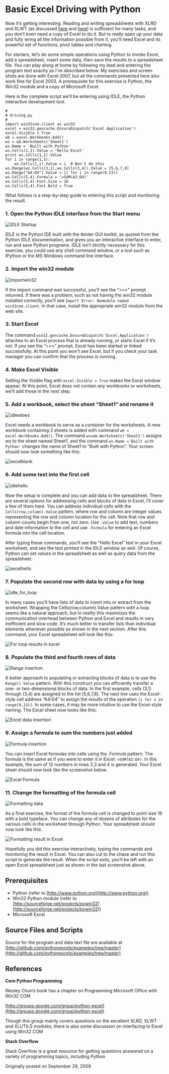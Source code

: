 # Basic Excel Driving with Python

Now it’s getting interesting. Reading and writing spreadsheets with XLRD and
XLWT (as discussed
[here](2009_09_10_Using_XLWT_to_Write_Spreadsheets_Without_Excel.html) and
[here](2009_09_19_Another_XLWT_Example.html)) is sufficient for many tasks, and
you don’t even need a copy of Excel to do it. But to really open up your data
and fully wring all the information possible from it, you’ll need Excel and its
powerful set of functions, pivot tables and charting.

For starters, let’s do some simple operations using Python to invoke Excel, add
a spreadsheet, insert some data, then save the results to a spreadsheet file.
You can play along at home by following my lead and entering the program text
exactly as I’ve described below. My exercises and screen shots are done with
Excel 2007, but all the commands presented here also work fine for Excel 2003. A
prerequisite for this exercise is Python, the Win32 module and a copy of
Microsoft Excel.

Here is the complete script we’ll be entering using IDLE, the Python interactive
development tool.

```
#
# driving.py
#
import win32com.client as win32
excel = win32.gencache.EnsureDispatch('Excel.Application')
excel.Visible = True
wb = excel.Workbooks.Add()
ws = wb.Worksheets('Sheet1')
ws.Name = 'Built with Python'
ws.Cells(1,1).Value = 'Hello Excel'
print ws.Cells(1,1).Value
for i in range(1,5):
    ws.Cells(2,i).Value = i  # Don't do this
ws.Range(ws.Cells(3,1),ws.Cells(3,4)).Value = [5,6,7,8]
ws.Range("A4:D4").Value = [i for i in range(9,13)]
ws.Cells(5,4).Formula = '=SUM(A2:D4)'
ws.Cells(5,4).Font.Size = 16
ws.Cells(5,4).Font.Bold = True
```

What follows is a step-by-step guide to entering this script and monitoring the result.

### 1. Open the Python IDLE interface from the Start menu

![IDLE Startup](images/20090929_idlestartmenu.png)

IDLE is the Python IDE built with the tkinter GUI toolkit, as quoted from the
Python IDLE documentation, and gives you an interactive interface to enter, run
and save Python programs. IDLE isn’t strictly necessary for this exercise, you
could use any shell command window, or a tool such as IPython or the MS Windows
command line interface.

### 2. Import the win32 module

![importwin32](images/20090929_idleimport.png)

If the import command was successful, you’ll see the “>>>” prompt returned. If
there was a problem, such as not having the win32 module installed correctly,
you’ll see ``Import Error: Nomodule named win32com.client``. In that case, install
the appropriate win32 module from the web site.

### 3. Start Excel

The command ``win32.gencache.EnsureDispatch('Excel.Application')`` attaches to an
Excel process that is already running, or starts Excel if it’s not. If you see
the “>>>” prompt, Excel has been started or linked successfully. At this point
you won’t see Excel, but if you check your task manager you can confirm that the
process is running.

### 4. Make Excel Visible

Setting the Visible flag with ``excel.Visible = True`` makes the Excel window
appear. At this point, Excel does not contain any workbooks or worksheets, we’ll
add those in the next step.

### 5. Add a workbook, select the sheet “Sheet1” and rename it

![idlewbws](images/20090929_idlewbws.png)

Excel needs a workbook to serve as a container for the worksheets. A new
workbook containing 3 sheets is added with command ``wb = excel.Workbooks.Add()``.
The command ``ws=wb.Worksheets('Sheet1')`` assigns ws to the sheet named Sheet1,
and the command ``ws.Name ='Built with Python'`` changes the name of Sheet1 to
“Built with Python”. Your screen should now look something like this:

![excelblank](images/20090929_excelblank.png)

### 6. Add some text into the first cell

![idlehello](images/20090929_idlehello.png)

Now the setup is complete and you can add data to the spreadsheet. There are
several options for addressing cells and blocks of data in Excel, I’ll cover a
few of them here. You can address individual cells with the
``Cells(row,column).Value`` pattern, where row and column are integer values
representing the row and column location for the cell. Note that row and column
counts begin from one, not zero. Use ``.Value`` to add text, numbers and date
information to the cell and use ``.Formula`` for entering an Excel formula into the
cell location.

After typing these commands, you’ll see the “Hello Excel” text in your Excel
worksheet, and see the text printed in the IDLE window as well. Of course,
Python can set values in the spreadsheet as well as query data from the
spreadsheet.

![excelhello](images/20090929_excelhello.png)

### 7. Populate the second row with data by using a for loop

![idle_for_loop](images/20090929_idlefor.png)

In many cases you’ll have lists of data to insert into or extract from the
worksheet. Wrapping the Cells(row,column).Value pattern with a loop seems like a
natural approach, but in reality this maximizes the communication overhead
between Python and Excel and results in very inefficient and slow code. It’s
much better to transfer lists than individual elements whenever possible as
shown in the next section. After this command, your Excel spreadsheet will look
like this:

![For loop results in excel](images/20090929_excelfor.png)

### 8. Populate the third and fourth rows of data

![Range insertion](images/20090929_idlerange.png)

A better approach to populating or extracting blocks of data is to use the
``Range().Value`` pattern. With this construct you can efficiently transfer a one-
or two-dimensional blocks of data. In the first example, cells (3,1) through
(3,4) are assigned to the list [5,6,7,8]. The next line uses the Excel-style
cell address “A4:D4” to assign the results of the operation ``[i for i in range(9,13)]``.
In some cases, it may be more intuitive to use the Excel-style
naming. The Excel sheet now looks like this:

![Excel data insertion](images/20090929_excelfourrows.png)

### 9. Assign a formula to sum the numbers just added

![Formula insertion](images/20090929_idleformula.png)

You can insert Excel formulas into cells using the .Formula pattern. The formula
is the same as if you were to enter it in Excel: ``=SUM(A2:D4)``. In this example,
the sum of 12 numbers in rows 2,3 and 4 is generated. Your Excel sheet should
now look like the screenshot below.

![Excel Formula](images/20090929_excelformula.png)

### 11. Change the formatting of the formula cell

![Formatting data](images/20090929_idleformat.png)

As a final exercise, the format of the formula cell is changed to point size 16
with a bold typeface. You can change any of dozens of attributes for the various
cells in the worksheet through Python. Your spreadsheet should now look like
this.

![Formatting result in Excel](images/20090929_excelformat.png)

Hopefully you did this exercise interactively, typing the commands and
monitoring the result in Excel. You can also cut to the chase and run this
script to generate the result. When the script exits, you’ll be left with an
open Excel spreadsheet just as shown in the last screenshot above.

## Prerequisites

* Python (refer to [http://www.python.org](http://www.python.org))
* Win32 Python module (refer to [http://sourceforge.net/projects/pywin32](http://sourceforge.net/projects/pywin32))
* Microsoft Excel

## Source Files and Scripts

Source for the program and data text file are available at
[http://github.com/pythonexcels/examples/tree/master](http://github.com/pythonexcels/examples/tree/master)

## References

**Core Python Programming**

Wesley Chun’s book has a chapter on Programming Microsoft Office with Win32 COM

[http://groups.google.com/group/python-excel](http://groups.google.com/group/python-excel) 

Though this group mainly covers questions on the excellent XLRD, XLWT and
XLUTILS modules, there is also some discussion on interfacing to Excel using
Win32 COM

**Stack Overflow**

Stack Overflow is a great resource for getting questions answered on a variety of programming topics, including Python

Originally posted on September 29, 2009